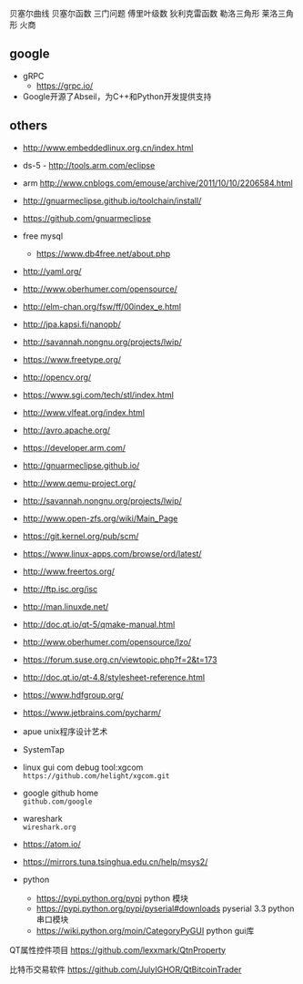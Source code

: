 贝塞尔曲线
贝塞尔函数
三门问题
傅里叶级数
狄利克雷函数
勒洛三角形 莱洛三角形
火商

## google
- gRPC
    - https://grpc.io/
- Google开源了Abseil，为C++和Python开发提供支持

## others
- http://www.embeddedlinux.org.cn/index.html
- ds-5 - http://tools.arm.com/eclipse
- arm
http://www.cnblogs.com/emouse/archive/2011/10/10/2206584.html
- http://gnuarmeclipse.github.io/toolchain/install/
- https://github.com/gnuarmeclipse
- free mysql
    - https://www.db4free.net/about.php
- http://yaml.org/
- http://www.oberhumer.com/opensource/
- http://elm-chan.org/fsw/ff/00index_e.html
- http://jpa.kapsi.fi/nanopb/
- http://savannah.nongnu.org/projects/lwip/
- https://www.freetype.org/
- http://opencv.org/
- https://www.sgi.com/tech/stl/index.html
- http://www.vlfeat.org/index.html
- http://avro.apache.org/
- https://developer.arm.com/
- http://gnuarmeclipse.github.io/
- http://www.qemu-project.org/
- http://savannah.nongnu.org/projects/lwip/
- http://www.open-zfs.org/wiki/Main_Page
- https://git.kernel.org/pub/scm/
- https://www.linux-apps.com/browse/ord/latest/
- http://www.freertos.org/
- http://ftp.isc.org/isc
- http://man.linuxde.net/
- http://doc.qt.io/qt-5/qmake-manual.html
- http://www.oberhumer.com/opensource/lzo/
- https://forum.suse.org.cn/viewtopic.php?f=2&t=173
- http://doc.qt.io/qt-4.8/stylesheet-reference.html
- https://www.hdfgroup.org/
- https://www.jetbrains.com/pycharm/
- apue
    unix程序设计艺术

- SystemTap

- linux gui com debug tool:xgcom  
`https://github.com/helight/xgcom.git`
- google github home  
`github.com/google`
- wareshark  
`wireshark.org`

- https://atom.io/

- https://mirrors.tuna.tsinghua.edu.cn/help/msys2/

- python
    - https://pypi.python.org/pypi python 模块
    - https://pypi.python.org/pypi/pyserial#downloads pyserial 3.3 python 串口模块
    - https://wiki.python.org/moin/CategoryPyGUI python gui库

QT属性控件项目
https://github.com/lexxmark/QtnProperty

比特币交易软件
https://github.com/JulyIGHOR/QtBitcoinTrader
